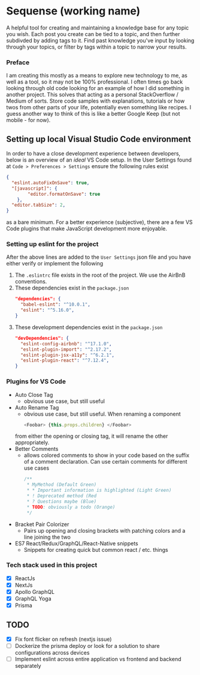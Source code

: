 # Sequense (working name)
A helpful tool for creating and maintaining a knowledge base for any topic you wish. Each post you create can be tied to a topic, and then further subdivded by adding tags to it. Find past knowledge you've input by looking through your topics, or filter by tags within a topic to narrow your results.

### Preface
I am creating this mostly as a means to explore new technology to me, as well as a tool, so it may not be 100% professional. I often times go back looking through old code looking for an example of how I did something in another project. This solves that acting as a personal StackOverflow / Medium of sorts. Store code samples with explanations, tutorials or how twos from other parts of your life, potentially even something like recipes. I guess another way to think of this is like a better Google Keep (but not mobile - for now).


## Setting up local Visual Studio Code environment
In order to have a close development experience between developers, below is an overview of an _ideal_ VS Code setup. In the User Settings found at `Code > Preferences > Settings` ensure the following rules exist
```json
{
  "eslint.autoFixOnSave": true,
  "[javascript]": {
		"editor.formatOnSave": true
	},
  "editor.tabSize": 2,
}
```
as a bare minimum. For a better experience (subjective), there are a few VS Code plugins that make JavaScript development more enjoyable.

### Setting up eslint for the project
After the above lines are added to the `User Settings` json file and you have either verify or implement the following
1. The `.eslintrc` file exists in the root of the project. We use the AirBnB conventions.
2. These dependencies exist in the `package.json`
    ```json
    "dependencies": {
      "babel-eslint": "^10.0.1",
      "eslint": "^5.16.0",
    }
    ```
3. These development dependencies exist in the `package.json`
    ```json
    "devDependencies": {  
      "eslint-config-airbnb": "^17.1.0",
      "eslint-plugin-import": "^2.17.2",
      "eslint-plugin-jsx-a11y": "^6.2.1",
      "eslint-plugin-react": "^7.12.4",
    }
    ```


### Plugins for VS Code
- Auto Close Tag
  - obvious use case, but still useful
- Auto Rename Tag
  - obvious use case, but still useful. When renaming a component
    ```js
    <Foobar> {this.props.children} </Foobar>
    ```
  from either the opening or closing tag, it will rename the other appropriately.
- Better Comments
  - allows colored comments to show in your code based on the suffix of a comment declaration. Can use certain comments for different use cases
    ```js
    /**
     * MyMethod (Default Green)
     * * Important information is highlighted (Light Green)
     * ! Deprecated method (Red
     * ? Questions maybe (Blue)
     * TODO: obviously a todo (Orange)
     */
    ```
- Bracket Pair Colorizer
  - Pairs up opening and closing brackets with patching colors and a line joining the two
- ES7 React/Redux/GraphQL/React-Native snippets
  - Snippets for creating quick but common react / etc. things

### Tech stack used in this project
- [x] ReactJs
- [x] NextJs
- [x] Apollo GraphQL
- [x] GraphQL Yoga
- [x] Prisma

## TODO
- [X] Fix font flicker on refresh (nextjs issue)
- [ ] Dockerize the prisma deploy or look for a solution to share configurations across devices
- [ ] Implement eslint across entire application vs frontend and backend separately
